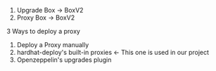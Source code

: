 1. Upgrade Box -> BoxV2
2. Proxy    Box
            -> BoxV2

3 Ways to deploy a proxy
1. Deploy a Proxy manually
2. hardhat-deploy's built-in proxies <- This one is used in our project
3. Openzeppelin's upgrades plugin